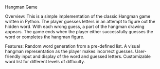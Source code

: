 Hangman Game

Overview:
This is a simple implementation of the classic Hangman game written in Python.
The player guesses letters in an attempt to figure out the hidden word. With
each wrong guess, a part of the hangman drawing appears. The game ends when
the player either successfully guesses the word or completes the hangman figure.

Features:
Random word generation from a pre-defined list.
A visual hangman representation as the player makes incorrect guesses.
User-friendly input and display of the word and guessed letters.
Customizable word list for different levels of difficulty.
